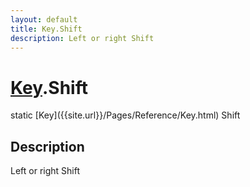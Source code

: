 ```yaml
---
layout: default
title: Key.Shift
description: Left or right Shift
---
```

# [Key]({{site.url}}/Pages/Reference/Key.html).Shift

<div class='signature' markdown='1'>
static [Key]({{site.url}}/Pages/Reference/Key.html) Shift
</div>

## Description
Left or right Shift

